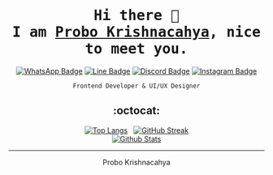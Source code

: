 <div align="center"  />

# <samp>Hi there :wave: <br> I am <a href="https://probo-krishnacahya.web.app/">Probo Krishnacahya</a>, nice to meet you.</samp>

[![WhatsApp Badge](https://img.shields.io/badge/+6285190055343-25D366?logo=whatsapp&logoColor=fff&style=plastic)](https://wa.me/message/PVKIHMW2KTLRG1)
[![Line Badge](https://img.shields.io/badge/-krshn%5F%5F-00B900?style=plastic&logo=line&logoColor=white)](https://line.me/ti/p/~krshn_)
[![Discord Badge](https://img.shields.io/badge/-probo%5F%5Fkrishnacahya%230912-5865F2?style=plastic&logo=discord&logoColor=white)](https://discord.com/users/542619130428391434)
[![Instagram Badge](https://img.shields.io/badge/-probo%5F%5Fkrishnacahya-DD2E7A?style=plastic&logo=instagram&logoColor=white&link=https://www.instagram.com/probo_krishnacahya/)](https://www.instagram.com/probo_krishnacahya/)
<!-- [![Telegram Badge](https://img.shields.io/badge/-probo%5F%5Fkrishnacahya-229ACD?style=plastic&logo=telegram&logoColor=white)](https://t.me/probo_krishnacahya "Contact on Telegram") -->

`Frontend Developer & UI/UX Designer`

## :octocat:

[![Top Langs](https://github-readme-stats.vercel.app/api/top-langs/?username=ProboKrishnacahya&layout=compact&langs_count=25&border_radius=16px&border_color=B85776&theme=dracula)](https://github.com/ProboKrishnacahya/github-readme-stats) &nbsp;
[![GitHub Streak](https://github-readme-streak-stats.herokuapp.com?user=ProboKrishnacahya&border_color=61D9FA&theme=react&border_radius=16&date_format=j%20M%5B%20Y%5D)](https://git.io/streak-stats)<br/>
[![Github Stats](https://github-readme-stats.vercel.app/api?username=ProboKrishnacahya&count_private=true&show_icons=true&include_all_commits=true&icon_color=AEFDFF&border_radius=16px&border_color=628FDB&theme=tokyonight)](https://github.com/ProboKrishnacahya/github-readme-stats)

---

Probo Krishnacahya
